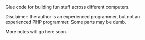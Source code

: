 Glue code for building fun stuff across different computers.

Disclaimer: the author is an experienced programmer, but not an experienced PHP programmer. Some parts may be dumb.

More notes will go here soon.
